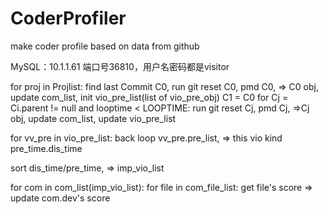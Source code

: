 # CoderProfiler
make coder profile based on data from github

MySQL：10.1.1.61 端口号36810，用户名密码都是visitor

for proj in Projlist:
  find last Commit C0, run git reset C0, pmd C0, => C0 obj, update com_list, init vio_pre_list(list of vio_pre_obj)
  C1 = C0
  for Cj = Ci.parent != null and  looptime < LOOPTIME:
    run git reset Cj, pmd Cj, =>Cj obj, update com_list, update vio_pre_list
    
  for vv_pre in vio_pre_list:
    back loop vv_pre.pre_list, => this vio kind pre_time.dis_time
  
  sort dis_time/pre_time, => imp_vio_list
  
  for com in com_list(imp_vio_list):
    for file in com_file_list:
      get file's score
      => update com.dev's score
      
